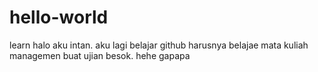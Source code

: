 # hello-world
learn
halo aku intan. aku lagi belajar github
harusnya belajae mata kuliah managemen buat ujian besok. hehe gapapa
